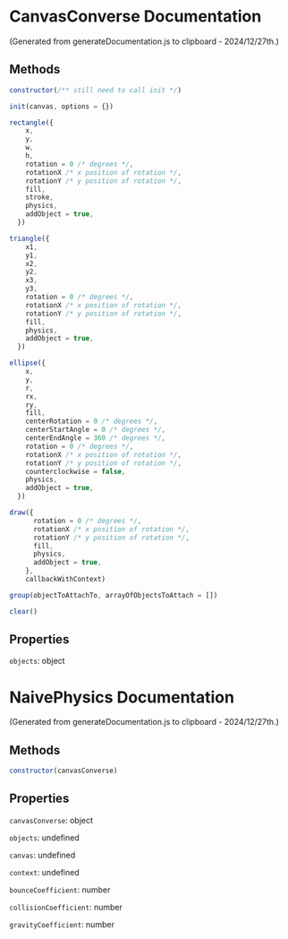 # CanvasConverse Documentation

(Generated from generateDocumentation.js to clipboard - 2024/12/27th.)

## Methods

```js
constructor(/** still need to call init */)
```

```js
init(canvas, options = {})
```

```js
rectangle({
    x,
    y,
    w,
    h,
    rotation = 0 /* degrees */,
    rotationX /* x position of rotation */,
    rotationY /* y position of rotation */,
    fill,
    stroke,
    physics,
    addObject = true,
  })
```

```js
triangle({
    x1,
    y1,
    x2,
    y2,
    x3,
    y3,
    rotation = 0 /* degrees */,
    rotationX /* x position of rotation */,
    rotationY /* y position of rotation */,
    fill,
    physics,
    addObject = true,
  })
```

```js
ellipse({
    x,
    y,
    r,
    rx,
    ry,
    fill,
    centerRotation = 0 /* degrees */,
    centerStartAngle = 0 /* degrees */,
    centerEndAngle = 360 /* degrees */,
    rotation = 0 /* degrees */,
    rotationX /* x position of rotation */,
    rotationY /* y position of rotation */,
    counterclockwise = false,
    physics,
    addObject = true,
  })
```

```js
draw({
      rotation = 0 /* degrees */,
      rotationX /* x position of rotation */,
      rotationY /* y position of rotation */,
      fill,
      physics,
      addObject = true,
    },
    callbackWithContext)
```

```js
group(objectToAttachTo, arrayOfObjectsToAttach = [])
```

```js
clear()
```

## Properties

`objects`: object

# NaivePhysics Documentation

(Generated from generateDocumentation.js to clipboard - 2024/12/27th.)

## Methods

```js
constructor(canvasConverse)
```

## Properties

`canvasConverse`: object

`objects`: undefined

`canvas`: undefined

`context`: undefined

`bounceCoefficient`: number

`collisionCoefficient`: number

`gravityCoefficient`: number
